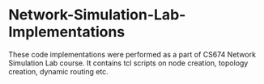 # Network-Simulation-Lab-Implementations
These code implementations were performed as a part of CS674 Network Simulation Lab course. It contains tcl scripts on node creation, topology creation, dynamic routing etc.
